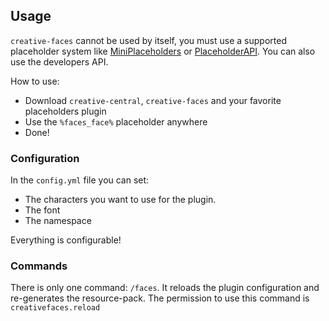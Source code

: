 ## Usage

`creative-faces` cannot be used by itself, you must use a supported placeholder
system like [MiniPlaceholders](https://github.com/MiniPlaceholders/MiniPlaceholders)
or [PlaceholderAPI](https://github.com/PlaceholderAPI/PlaceholderAPI). You can also use
the developers API.

How to use:
- Download `creative-central`, `creative-faces` and your favorite placeholders plugin
- Use the `%faces_face%` placeholder anywhere
- Done!

### Configuration

In the `config.yml` file you can set:
- The characters you want to use for the plugin.
- The font
- The namespace

Everything is configurable!

### Commands

There is only one command: `/faces`. It reloads the plugin configuration and
re-generates the resource-pack. The permission to use this command is `creativefaces.reload`